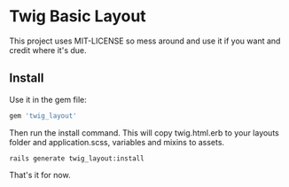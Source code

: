# Twig Basic Layout

This project uses MIT-LICENSE so mess around and use it if you want and credit where it's due.

## Install

Use it in the gem file:

```ruby
gem 'twig_layout'
```

Then run the install command. This will copy twig.html.erb to your layouts folder and application.scss, 
variables and mixins to assets.

```console
rails generate twig_layout:install
```

That's it for now.